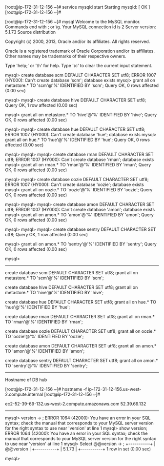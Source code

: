 
[root@ip-172-31-12-156 ~]# service mysqld start
Starting mysqld:                                           [  OK  ]
[root@ip-172-31-12-156 ~]#



[root@ip-172-31-12-156 ~]# mysql
Welcome to the MySQL monitor.  Commands end with ; or \g.
Your MySQL connection id is 2
Server version: 5.1.73 Source distribution

Copyright (c) 2000, 2013, Oracle and/or its affiliates. All rights reserved.

Oracle is a registered trademark of Oracle Corporation and/or its
affiliates. Other names may be trademarks of their respective
owners.

Type 'help;' or '\h' for help. Type '\c' to clear the current input statement.

mysql> create database scm DEFAULT CHARACTER SET utf8;
ERROR 1007 (HY000): Can't create database 'scm'; database exists
mysql> grant all on metastore.* TO 'scm'@'%' IDENTIFIED BY 'scm';
Query OK, 0 rows affected (0.00 sec)

mysql>
mysql> create database hive DEFAULT CHARACTER SET utf8;
Query OK, 1 row affected (0.00 sec)

mysql> grant all on metastore.* TO 'hive'@'%' IDENTIFIED BY 'hive';
Query OK, 0 rows affected (0.00 sec)

mysql>
mysql> create database hue DEFAULT CHARACTER SET utf8;
ERROR 1007 (HY000): Can't create database 'hue'; database exists
mysql> grant all on hue.* TO 'hue'@'%' IDENTIFIED BY 'hue';
Query OK, 0 rows affected (0.00 sec)

mysql>
mysql>
mysql> create database rman DEFAULT CHARACTER SET utf8;
ERROR 1007 (HY000): Can't create database 'rman'; database exists
mysql> grant all on rman.* TO 'rman'@'%' IDENTIFIED BY 'rman';
Query OK, 0 rows affected (0.00 sec)

mysql>
mysql> create database oozie DEFAULT CHARACTER SET utf8;
ERROR 1007 (HY000): Can't create database 'oozie'; database exists
mysql> grant all on oozie.* TO 'oozie'@'%' IDENTIFIED BY 'oozie';
Query OK, 0 rows affected (0.00 sec)

mysql>
mysql>
mysql> create database amon DEFAULT CHARACTER SET utf8;
ERROR 1007 (HY000): Can't create database 'amon'; database exists
mysql> grant all on amon.* TO 'amon'@'%' IDENTIFIED BY 'amon';
Query OK, 0 rows affected (0.00 sec)

mysql>
mysql>
mysql> create database sentry DEFAULT CHARACTER SET utf8;
Query OK, 1 row affected (0.00 sec)

mysql> grant all on amon.* TO 'sentry'@'%' IDENTIFIED BY 'sentry';
Query OK, 0 rows affected (0.00 sec)

mysql>

------------------



create database scm DEFAULT CHARACTER SET utf8; 
grant all on metastore.* TO 'scm'@'%' IDENTIFIED BY 'scm'; 

create database hive DEFAULT CHARACTER SET utf8; 
grant all on metastore.* TO 'hive'@'%' IDENTIFIED BY 'hive'; 
 
create database hue DEFAULT CHARACTER SET utf8; 
grant all on hue.* TO 'hue'@'%' IDENTIFIED BY 'hue'; 
 

create database rman DEFAULT CHARACTER SET utf8; 
grant all on rman.* TO 'rman'@'%' IDENTIFIED BY 'rman'; 
 
create database oozie DEFAULT CHARACTER SET utf8; 
grant all on oozie.* TO 'oozie'@'%' IDENTIFIED BY 'oozie';


create database amon DEFAULT CHARACTER SET utf8; 
grant all on amon.* TO 'amon'@'%' IDENTIFIED BY 'amon';
 

create database sentry DEFAULT CHARACTER SET utf8; 
grant all on amon.* TO 'sentry'@'%' IDENTIFIED BY 'sentry';
 
----------------------


Hostname of DB hub 

[root@ip-172-31-12-156 ~]# hostname -f
ip-172-31-12-156.us-west-2.compute.internal
[root@ip-172-31-12-156 ~]#

ec2-52-39-69-132.us-west-2.compute.amazonaws.com  52.39.69.132


---------


mysql> version
    -> ;
ERROR 1064 (42000): You have an error in your SQL syntax; check the manual that corresponds to your MySQL server version for the right syntax to use near 'version' at line 1
mysql> show version;
ERROR 1064 (42000): You have an error in your SQL syntax; check the manual that corresponds to your MySQL server version for the right syntax to use near 'version' at line 1
mysql> Select @@version
    -> ;
+-----------+
| @@version |
+-----------+
| 5.1.73    |
+-----------+
1 row in set (0.00 sec)

mysql>



